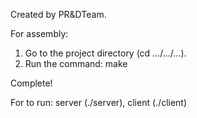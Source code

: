 Created by PR&DTeam. 

For assembly:
  1. Go to the project directory (cd .../.../...).
  2. Run the command: make

Complete!

For to run: server (./server), client (./client)

